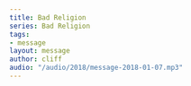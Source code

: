```yaml
---
title: Bad Religion
series: Bad Religion
tags:
- message
layout: message
author: cliff
audio: "/audio/2018/message-2018-01-07.mp3"
---
```

